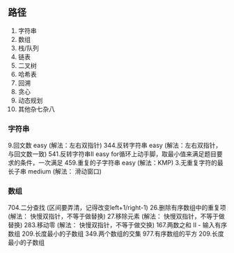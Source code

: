 ## 路径
  1. 字符串 
  2. 数组
  3. 栈/队列
  4. 链表
  5. 二叉树
  6. 哈希表
  7. 回溯
  8. 贪心
  9. 动态规划
  10. 其他杂七杂八

### 字符串
  9.回文数 easy (解法：左右双指针)
  344.反转字符串 easy (解法：左右双指针，与回文数一致)
  541.反转字符串II easy
      for循环上动手脚，取最小值来满足题目要求的条件，一次满足
  459.重复的子字符串 easy (解法：KMP)
  3.无重复字符的最长子串 medium (解法： 滑动窗口)

### 数组
  704.二分查找  (区间要弄清，记得改变left+1/right-1)
  26.删除有序数组中的重复项 (解法： 快慢双指针，不等于做替换)
  27.移除元素 (解法： 快慢双指针，不等于做替换)
  283.移动零 (解法： 快慢双指针，不等于做交换)
  167.两数之和 II - 输入有序数组
  209.长度最小的子数组
  349.两个数组的交集
  977.有序数组的平方
  209.长度最小的子数组

